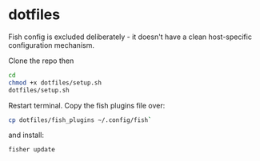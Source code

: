 dotfiles
========

Fish config is excluded deliberately - it doesn't have a clean host-specific configuration mechanism.

Clone the repo then

```bash
cd
chmod +x dotfiles/setup.sh
dotfiles/setup.sh
```
Restart terminal. Copy the fish plugins file over:

```bash
cp dotfiles/fish_plugins ~/.config/fish`
```

and install:

```bash
fisher update
```
